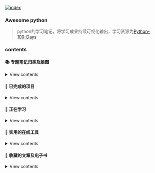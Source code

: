 [![index](imgs/index.jpg)](https://github.com/pigPEQ/Constant-Study)
    
### Awesome python
>	python的学习笔记，将学习成果持续可视化输出，学习资源为[Python-100-Days](https://github.com/jackfrued/Python-100-Days)

### contents

#### 📚 专题笔记归类及脑图

<details>
<summary>View contents</summary>

* [`脑图`](https://github.com/pigPEQ/constant-study/tree/master/doc/%E8%84%91%E5%9B%BE)

</details>

#### 🔌 已完成的项目

<details>
<summary>View contents</summary>

* [`test`](#attempt)


</details>

#### :gift_heart: 正在学习

<details>
<summary>View contents</summary>

* [`test`](#attempt)



</details>


</details>

#### :flags: 实用的在线工具

<details>
<summary>View contents</summary>

* [`LolColor取色`](https://www.webdesignrankings.com/resources/lolcolors/)
* [`TinyPNG图片压缩`](https://tinypng.com/)
* [`免费的4K图片`](http://pic.netbian.com/)
* [`processon作图`](https://www.processon.com/)
* [`全能格式转化`](https://convertio.co/zh/)
* [`电子书搜索`](https://www.jiumodiary.com/)
* [`谷歌PageSpeed Insights网页性能测试`](https://developers.google.com/speed/pagespeed/insights/)

</details>

#### :school_satchel: 收藏的文章及电子书

<details>
<summary>View contents</summary>

* [`VSCode必备插件`](https://juejin.im/post/5db66672f265da4d0e009aad)
* [`git的奇技淫巧`](https://github.com/521xueweihan/git-tips)
* [`轻松上手写作利器 Markdown`](https://mp.weixin.qq.com/s?__biz=Mzg5OTE5MTY4Nw==&mid=2247483760&idx=1&sn=7c9df7ef2f688a954a6ca44e2acea422&chksm=c0564798f721ce8e997bc15ab9075ef2111762fa1ce0590df1f9a053de7723ff7296346f6aaa&mpshare=1&scene=1&srcid=&sharer_sharetime=1568948330598&sharer_shareid=cf2da1dfac2ad798a3ed77123841da41&key=28a0f481c5d883ac1fb97d69c46872486659549ce5439eedf4b291f0f73faa716d05685128c0cfb32b6abad21c7133a84c7e047c4d4952a129c747e477070f668b6c5f4963bf1cba374598c37413d0d0&ascene=1&uin=MTExMzczNzEzOQ%3D%3D&devicetype=Windows+7&version=62060844&lang=zh_CN&pass_ticket=%2FeaU%2BKZIc7r27AT3A%2Fvf1zNEPJs2hgLy2LSqKfkkcyo8%2BlS6EbEIt0VumH2j1EZ9)


#### :sparkler: 值得收藏的开源项目

<details>
<summary>View contents</summary>

* [`LeetCode`](https://github.com/LiangJunrong/document-library/tree/master/other-library/LeetCode#chapter-one)
* [`30-seconds-of-code`](https://github.com/pigPEQ/30-seconds-of-code)

</details>
